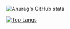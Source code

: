 
![Anurag's GitHub stats](https://github-readme-stats.vercel.app/api?username=RamonRossaDePaula&hide=contribs,prs&title_color=000000&text_color=DEG,000000&bg_color=DEG,063312,006400,7F9D00,FFD700,B3B774,6495ED,B3B774,FFD700,7F9D00,006400,063312)

[![Top Langs](https://github-readme-stats.vercel.app/api/top-langs/?username=RamonRossaDePaula)](https://github.com/anuraghazra/github-readme-stats)
